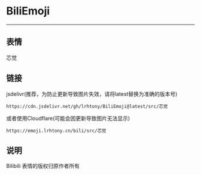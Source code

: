 # BiliEmoji
---
## 表情
芯觉
## 链接
jsdelivr(推荐，为防止更新导致图片失效，请将latest替换为准确的版本号)
```
https://cdn.jsdelivr.net/gh/lrhtony/BiliEmoji@latest/src/芯觉
```
或者使用Cloudflare(可能会因更新导致图片无法显示)
```
https://emoji.lrhtony.cn/bili/src/芯觉
```
## 说明
Bilibili 表情的版权归原作者所有
